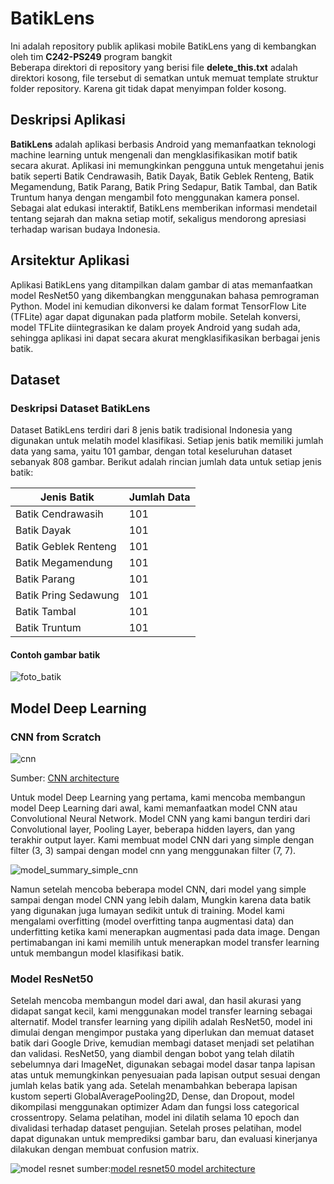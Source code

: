 # BatikLens

Ini adalah repository publik aplikasi mobile BatikLens yang di kembangkan oleh tim **C242-PS249** program bangkit<br>
Beberapa direktori di repository yang berisi file **delete_this.txt** adalah direktori kosong, file tersebut di sematkan untuk memuat template struktur folder repository. Karena git tidak dapat menyimpan folder kosong. 


## Deskripsi Aplikasi
**BatikLens** adalah aplikasi berbasis Android yang memanfaatkan teknologi machine learning untuk mengenali dan mengklasifikasikan motif batik secara akurat. Aplikasi ini memungkinkan pengguna untuk mengetahui jenis batik seperti Batik Cendrawasih, Batik Dayak, Batik Geblek Renteng, Batik Megamendung, Batik Parang, Batik Pring Sedapur, Batik Tambal, dan Batik Truntum hanya dengan mengambil foto menggunakan kamera ponsel. Sebagai alat edukasi interaktif, BatikLens memberikan informasi mendetail tentang sejarah dan makna setiap motif, sekaligus mendorong apresiasi terhadap warisan budaya Indonesia.


## Arsitektur Aplikasi
Aplikasi BatikLens yang ditampilkan dalam gambar di atas memanfaatkan model ResNet50 yang dikembangkan menggunakan bahasa pemrograman Python. Model ini kemudian dikonversi ke dalam format TensorFlow Lite (TFLite) agar dapat digunakan pada platform mobile. Setelah konversi, model TFLite diintegrasikan ke dalam proyek Android yang sudah ada, sehingga aplikasi ini dapat secara akurat mengklasifikasikan berbagai jenis batik.


## Dataset
### Deskripsi Dataset BatikLens
Dataset BatikLens terdiri dari 8 jenis batik tradisional Indonesia yang digunakan untuk melatih model klasifikasi. Setiap jenis batik memiliki jumlah data yang sama, yaitu 101 gambar, dengan total keseluruhan dataset sebanyak 808 gambar. Berikut adalah rincian jumlah data untuk setiap jenis batik:

<table>
  <thead>
    <tr>
      <th>Jenis Batik</th>
      <th>Jumlah Data</th>
    </tr>
  </thead>
  <tbody>
    <tr>
      <td>Batik Cendrawasih</td>
      <td>101</td>
    </tr>
    <tr>
      <td>Batik Dayak</td>
      <td>101</td>
    </tr>
    <tr>
      <td>Batik Geblek Renteng</td>
      <td>101</td>
    </tr>
    <tr>
      <td>Batik Megamendung</td>
      <td>101</td>
    </tr>
    <tr>
      <td>Batik Parang</td>
      <td>101</td>
    </tr>
    <tr>
      <td>Batik Pring Sedawung</td>
      <td>101</td>
    </tr>
    <tr>
      <td>Batik Tambal</td>
      <td>101</td>
    </tr>
    <tr>
      <td>Batik Truntum</td>
      <td>101</td>
    </tr>
  </tbody>
</table>

#### Contoh gambar batik
![foto_batik](https://github.com/user-attachments/assets/c5018323-86ec-4590-b048-cd36cd083f2d)

## Model Deep Learning
### CNN from Scratch
![cnn](https://github.com/user-attachments/assets/7c9f9805-bde8-41ec-a425-949a3c3738b9)


Sumber: [CNN architecture](https://www.google.com/url?sa=i&url=https%3A%2F%2Fwww.upgrad.com%2Fblog%2Fbasic-cnn-architecture%2F&psig=AOvVaw0Ne8d0ge4sh8XZUWx6rhif&ust=1734098780282000&source=images&cd=vfe&opi=89978449&ved=0CBQQjRxqFwoTCIjd_7-zoooDFQAAAAAdAAAAABAE)

Untuk model Deep Learning yang pertama, kami mencoba membangun model Deep Learning dari awal, kami memanfaatkan model CNN atau Convolutional Neural Network. Model CNN yang kami bangun terdiri dari Convolutional layer, Pooling Layer, beberapa hidden layers, dan yang terakhir output layer. Kami membuat model CNN dari yang simple dengan filter (3, 3) sampai dengan model cnn yang menggunakan filter (7, 7).


![model_summary_simple_cnn](https://github.com/user-attachments/assets/beaf357c-e1e0-4973-81e2-fb66e2809e70)


Namun setelah mencoba beberapa model CNN, dari model yang simple sampai dengan model CNN yang lebih dalam, Mungkin karena data batik yang digunakan juga lumayan sedikit untuk di training. Model kami mengalami overfitting (model overfitting tanpa augmentasi data) dan underfitting ketika kami menerapkan augmentasi pada data image.  Dengan pertimabangan ini kami memilih untuk menerapkan model transfer learning untuk membangun model klasifikasi batik.




### Model ResNet50
Setelah mencoba membangun model dari awal, dan hasil akurasi yang didapat sangat kecil, kami menggunakan model transfer learning sebagai alternatif. Model transfer learning yang dipilih adalah ResNet50, model ini dimulai dengan mengimpor pustaka yang diperlukan dan memuat dataset batik dari Google Drive, kemudian membagi dataset menjadi set pelatihan dan validasi. ResNet50, yang diambil dengan bobot yang telah dilatih sebelumnya dari ImageNet, digunakan sebagai model dasar tanpa lapisan atas untuk memungkinkan penyesuaian pada lapisan output sesuai dengan jumlah kelas batik yang ada. Setelah menambahkan beberapa lapisan kustom seperti GlobalAveragePooling2D, Dense, dan Dropout, model dikompilasi menggunakan optimizer Adam dan fungsi loss categorical crossentropy. Selama pelatihan, model ini dilatih selama 10 epoch dan divalidasi terhadap dataset pengujian. Setelah proses pelatihan, model dapat digunakan untuk memprediksi gambar baru, dan evaluasi kinerjanya dilakukan dengan membuat confusion matrix.

![model resnet](https://github.com/user-attachments/assets/58e4859f-e52f-4551-a7ab-0e76f28addbb)
sumber:[model resnet50 model architecture](https://commons.wikimedia.org/wiki/File:ResNet50.png)



